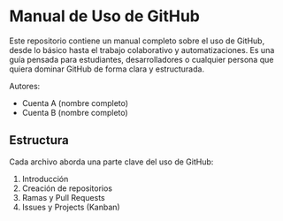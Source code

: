 # Manual de Uso de GitHub

Este repositorio contiene un manual completo sobre el uso de GitHub, desde lo básico hasta el trabajo colaborativo y automatizaciones. Es una guía pensada para estudiantes, desarrolladores o cualquier persona que quiera dominar GitHub de forma clara y estructurada.

Autores:
- Cuenta A (nombre completo)
- Cuenta B (nombre completo)

## Estructura
Cada archivo aborda una parte clave del uso de GitHub:
1. Introducción
2. Creación de repositorios
3. Ramas y Pull Requests
4. Issues y Projects (Kanban)
